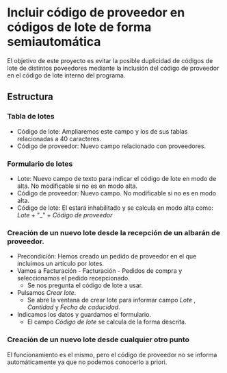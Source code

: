 # Incluir código de proveedor en códigos de lote de forma semiautomática

El objetivo de este proyecto es evitar la posible duplicidad de códigos de lote de distintos poveedores mediante la inclusión del código de proveedor en el código de lote interno del programa.

## Estructura

### Tabla de lotes
* Código de lote: Ampliaremos este campo y los de sus tablas relacionadas a 40 caracteres.
* Código de proveedor: Nuevo campo relacionado con proveedores.

### Formulario de lotes
* Lote: Nuevo campo de texto  para indicar el código de lote en modo de alta. No modificable si no es en modo alta.
* Código de proveedor: Nuevo campo. No modificable si no es en modo alta.
* Código de lote: El estará inhabilitado y se calcula en modo alta como:
    *Lote* + "_" + *Código de proveedor*


### Creación de un nuevo lote desde la recepción de un albarán de proveedor.
* Precondición: Hemos creado un pedido de proveedor en el que incluimos un artículo por lotes.
* Vamos a Facturación - Facturación - Pedidos de compra y seleccionamos el pedido recepcionado.
    * Se nos pregunta el código de lote a usar.
* Pulsamos *Crear lote*.
    * Se abre la ventana de crear lote para informar campo *Lote* , *Cantidad* y *Fecha de caducidad*.
* Indicamos los datos y guardamos el formulario.
    * El campo *Código de lote* se calcula de la forma descrita.

### Creación de un nuevo lote desde cualquier otro punto
El funcionamiento es el mismo, pero el código de proveedor no se informa automáticamente ya que no podemos conocerlo a priori.